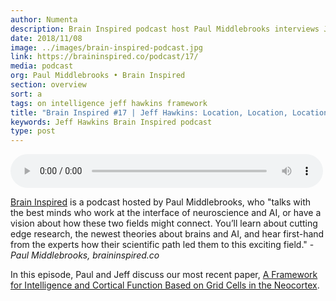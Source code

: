 ```yaml
---
author: Numenta
description: Brain Inspired podcast host Paul Middlebrooks interviews Jeff Hawkins about Numenta's new framework for intelligence and cortical computation. They also talk about Jeff's book On Intelligence, and Paul gets Jeff's take on a number of other brain-related topics.
date: 2018/11/08
image: ../images/brain-inspired-podcast.jpg
link: https://braininspired.co/podcast/17/
media: podcast
org: Paul Middlebrooks • Brain Inspired
section: overview
sort: a
tags: on intelligence jeff hawkins framework
title: "Brain Inspired #17 | Jeff Hawkins: Location, Location, Location"
keywords: Jeff Hawkins Brain Inspired podcast
type: post
---
```


<audio controls preload="metadata" style=" width:500px;"> <source src="https://episodes.castos.com/braininspired/BI-017-Jeff-Hawkins-Location-Location-Location.mp3" type="audio/mpeg">Your browser does not support the audio element. </audio>

[Brain Inspired](https://braininspired.co/) is a podcast hosted by Paul Middlebrooks, who "talks with the best minds who work at the interface of neuroscience and AI, or have a vision about how these two fields might connect. You’ll learn about cutting edge research, the newest theories about brains and AI, and hear first-hand from the experts how their scientific path led them to this exciting field." -*Paul Middlebrooks, braininspired.co*

In this episode, Paul and Jeff discuss our most recent paper, [A Framework for Intelligence and Cortical Function Based on Grid Cells in the Neocortex](/neuroscience-research/research-publications/papers/a-framework-for-intelligence-and-cortical-function-based-on-grid-cells-in-the-neocortex/).
